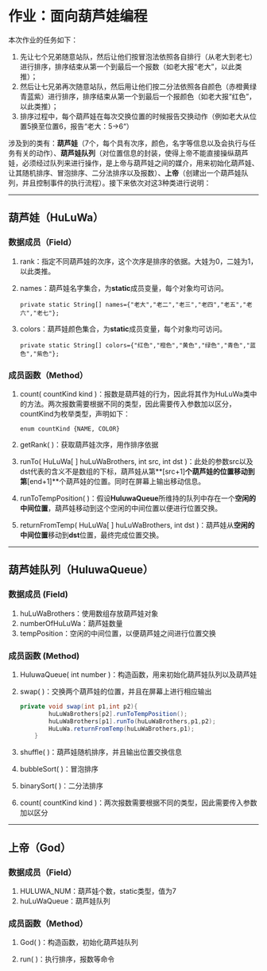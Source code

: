 # 作业：面向葫芦娃编程

本次作业的任务如下：

1. 先让七个兄弟随意站队，然后让他们按冒泡法依照各自排行（从老大到老七）进行排序，排序结束从第一个到最后一个报数（如老大报“老大”，以此类推）；
2. 然后让七兄弟再次随意站队，然后用让他们按二分法依照各自颜色（赤橙黄绿青蓝紫）进行排序，排序结束从第一个到最后一个报颜色（如老大报“红色”，以此类推）；
3. 排序过程中，每个葫芦娃在每次交换位置的时候报告交换动作（例如老大从位置5换至位置6，报告“老大：5->6“）

涉及到的类有：**葫芦娃**（7个，每个具有次序，颜色，名字等信息以及会执行与任务有关的动作）、**葫芦娃队列**（对位置信息的封装，使得上帝不能直接操纵葫芦娃，必须经过队列来进行操作，是上帝与葫芦娃之间的媒介，用来初始化葫芦娃、让其随机排序、冒泡排序、二分法排序以及报数）、**上帝**（创建出一个葫芦娃队列，并且控制事件的执行流程）。接下来依次对这3种类进行说明：

------

## 葫芦娃（HuLuWa）

### 数据成员（Field）

1. rank：指定不同葫芦娃的次序，这个次序是排序的依据。大娃为0，二娃为1，以此类推。

2. names：葫芦娃名字集合，为**static**成员变量，每个对象均可访问。
   
   `private static String[] names={"老大","老二","老三","老四","老五","老六","老七"};`

3. colors：葫芦娃颜色集合，为**static**成员变量，每个对象均可访问。
   
   `private static String[] colors={"红色","橙色","黄色","绿色","青色","蓝色","紫色"};`

### 成员函数（Method）

1. count( countKind kind )：报数是葫芦娃的行为，因此将其作为HuLuWa类中的方法。两次报数需要根据不同的类型，因此需要传入参数加以区分，countKind为枚举类型，声明如下：
   
   `enum countKind {NAME, COLOR}`

2. getRank( )：获取葫芦娃次序，用作排序依据

3. runTo( HuLuWa[ ] huLuWaBrothers, int src, int dst )：此处的参数src以及dst代表的含义不是数组的下标，葫芦娃从第**[src+1]**个葫芦娃的位置移动到第**[end+1]**个葫芦娃的位置。同时在屏幕上输出移动信息。

4. runToTempPosition( )：假设**HuluwaQueue**所维持的队列中存在一个**空闲的中间位置**，葫芦娃移动到这个空闲的中间位置以便进行位置交换。

5. returnFromTemp( HuLuWa[ ] huLuWaBrothers, int dst )：葫芦娃从**空闲的中间位置**移动到**dst**位置，最终完成位置交换。 

---

## 葫芦娃队列（HuluwaQueue）

### 数据成员 (Field)

1. huLuWaBrothers：使用数组存放葫芦娃对象
2. numberOfHuLuWa：葫芦娃数量
3. tempPosition：空闲的中间位置，以便葫芦娃之间进行位置交换

### 成员函数 (Method)

1. HuluwaQueue( int number )：构造函数，用来初始化葫芦娃队列以及葫芦娃

2. swap( )：交换两个葫芦娃的位置，并且在屏幕上进行相应输出
   
   ```java
   private void swap(int p1,int p2){
           huLuWaBrothers[p2].runToTempPosition();
           huLuWaBrothers[p1].runTo(huLuWaBrothers,p1,p2);
           HuLuWa.returnFromTemp(huLuWaBrothers,p1);
       }
   ```

3. shuffle( )：葫芦娃随机排序，并且输出位置交换信息

4. bubbleSort( )：冒泡排序

5. binarySort( )：二分法排序

6. count( countKind kind )：两次报数需要根据不同的类型，因此需要传入参数加以区分

------

## 上帝（God）

### 数据成员（Field）

1. HULUWA_NUM：葫芦娃个数，static类型，值为7
2. huLuWaQueue：葫芦娃队列

### 成员函数（Method）

1. God( )：构造函数，初始化葫芦娃队列

2. run( )：执行排序，报数等命令
